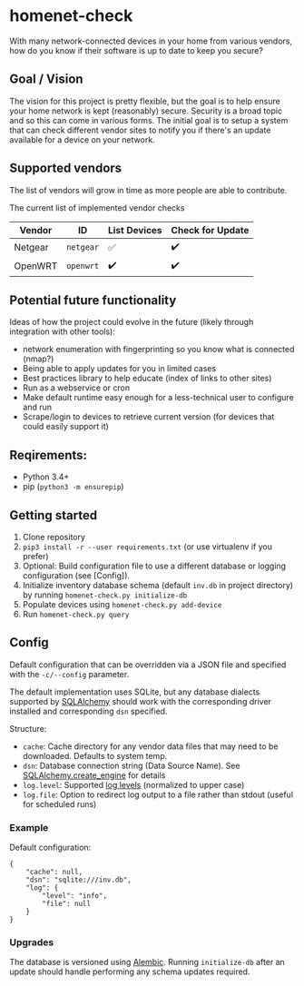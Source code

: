 # homenet-check
With many network-connected devices in your home from various vendors, how do you know if their software is up to date to keep you secure?

## Goal / Vision

The vision for this project is pretty flexible, but the goal is to help ensure your home network is kept (reasonably) secure. Security is a broad topic and so this can come in various forms. The initial goal is to setup a system that can check different vendor sites to notify you if there's an update available for a device on your network.

## Supported vendors
The list of vendors will grow in time as more people are able to contribute.

The current list of implemented vendor checks

| Vendor | ID | List Devices | Check for Update |
| -- | -- | -- | -- |
| Netgear | `netgear` | :white_check_mark: | :heavy_check_mark: |
| OpenWRT | `openwrt` | :heavy_check_mark: | :heavy_check_mark: |

## Potential future functionality

Ideas of how the project could evolve in the future (likely through integration with other tools):
- network enumeration with fingerprinting so you know what is connected (nmap?)
- Being able to apply updates for you in limited cases
- Best practices library to help educate (index of links to other sites)
- Run as a webservice or cron
- Make default runtime easy enough for a less-technical user to configure and run
- Scrape/login to devices to retrieve current version (for devices that could easily support it)

## Reqirements:
- Python 3.4+
- pip (`python3 -m ensurepip`)

## Getting started
1. Clone repository
1. `pip3 install -r --user requirements.txt` (or use virtualenv if you prefer)
1. Optional: Build configuration file to use a different database or logging configuration (see [Config]).
1. Initialize inventory database schema (default `inv.db` in project directory) by running `homenet-check.py initialize-db`
1. Populate devices using `homenet-check.py add-device`
1. Run `homenet-check.py query`

## Config
Default configuration that can be overridden via a JSON file and specified with the `-c/--config` parameter.
 
The default implementation uses SQLite, but any database dialects supported by [SQLAlchemy](https://docs.sqlalchemy.org/en/13/dialects/index.html)
should work with the corresponding driver installed and corresponding `dsn` specified.

Structure:
- `cache`: Cache directory for any vendor data files that may need to be downloaded. Defaults to system temp.
- `dsn`: Database connection string (Data Source Name). See [SQLAlchemy.create_engine](https://docs.sqlalchemy.org/en/13/core/engines.html#sqlalchemy.create_engine) for details
- `log.level`: Supported [log levels](https://docs.python.org/3/library/logging.html?highlight=logging#logging-levels) (normalized to upper case)
- `log.file`: Option to redirect log output to a file rather than stdout (useful for scheduled runs)

### Example
Default configuration:
```
{
    "cache": null,
    "dsn": "sqlite:///inv.db",
    "log": {
        "level": "info",
        "file": null
    }
}
```

### Upgrades
The database is versioned using [Alembic](https://alembic.sqlalchemy.org/en/latest/).
Running `initialize-db` after an update should handle performing any schema updates required.
